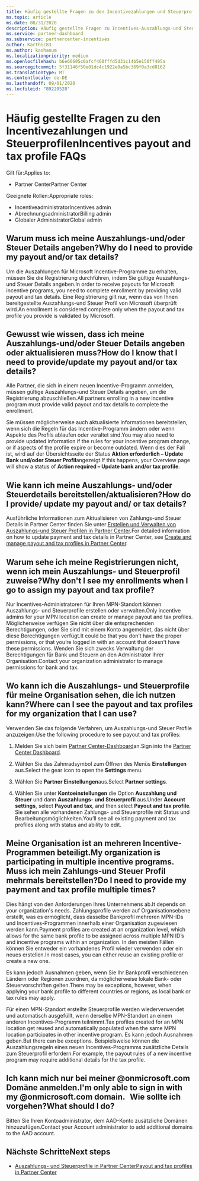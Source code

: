 ```yaml
---
title: Häufig gestellte Fragen zu den Incentivezahlungen und Steuerprofilen
ms.topic: article
ms.date: 08/31/2020
description: Häufig gestellte Fragen zu Incentives-Auszahlungs-und Steuer Profilen.
ms.service: partner-dashboard
ms.subservice: partnercenter-incentives
author: Karthic83
ms.author: kashanum
ms.localizationpriority: medium
ms.openlocfilehash: b6e66605c0afcf460fffd5d31c14b5e150ff495a
ms.sourcegitcommit: 5f31146f50e01dc4c1922e0a5bc369f0a3cd8162
ms.translationtype: MT
ms.contentlocale: de-DE
ms.lasthandoff: 09/01/2020
ms.locfileid: "89220528"
---
```

# <a name="incentives-payout-and-tax-profile-faqs"></a><span data-ttu-id="8b7e2-103">Häufig gestellte Fragen zu den Incentivezahlungen und Steuerprofilen</span><span class="sxs-lookup"><span data-stu-id="8b7e2-103">Incentives payout and tax profile FAQs</span></span>

<span data-ttu-id="8b7e2-104">Gilt für:</span><span class="sxs-lookup"><span data-stu-id="8b7e2-104">Applies to:</span></span>

- <span data-ttu-id="8b7e2-105">Partner Center</span><span class="sxs-lookup"><span data-stu-id="8b7e2-105">Partner Center</span></span>

<span data-ttu-id="8b7e2-106">Geeignete Rollen:</span><span class="sxs-lookup"><span data-stu-id="8b7e2-106">Appropriate roles:</span></span>

- <span data-ttu-id="8b7e2-107">Incentiveadministrator</span><span class="sxs-lookup"><span data-stu-id="8b7e2-107">Incentives admin</span></span>
- <span data-ttu-id="8b7e2-108">Abrechnungsadministrator</span><span class="sxs-lookup"><span data-stu-id="8b7e2-108">Billing admin</span></span>
- <span data-ttu-id="8b7e2-109">Globaler Administrator</span><span class="sxs-lookup"><span data-stu-id="8b7e2-109">Global admin</span></span>

## <a name="why-do-i-need-to-provide-my-payout-andor-tax-details"></a><span data-ttu-id="8b7e2-110">Warum muss ich meine Auszahlungs-und/oder Steuer Details angeben?</span><span class="sxs-lookup"><span data-stu-id="8b7e2-110">Why do I need to provide my payout and/or tax details?</span></span>

<span data-ttu-id="8b7e2-111">Um die Auszahlungen für Microsoft Incentive-Programme zu erhalten, müssen Sie die Registrierung durchführen, indem Sie gültige Auszahlungs-und Steuer Details angeben.</span><span class="sxs-lookup"><span data-stu-id="8b7e2-111">In order to receive payouts for Microsoft incentive programs, you need to complete enrollment by providing valid payout and tax details.</span></span> <span data-ttu-id="8b7e2-112">Eine Registrierung gilt nur, wenn das von Ihnen bereitgestellte Auszahlungs-und Steuer Profil von Microsoft überprüft wird.</span><span class="sxs-lookup"><span data-stu-id="8b7e2-112">An enrollment is considered complete only when the payout and tax profile you provide is validated by Microsoft.</span></span>

## <a name="how-do-i-know-that-i-need-to-provideupdate-my-payout-andor-tax-details"></a><span data-ttu-id="8b7e2-113">Gewusst wie wissen, dass ich meine Auszahlungs-und/oder Steuer Details angeben oder aktualisieren muss?</span><span class="sxs-lookup"><span data-stu-id="8b7e2-113">How do I know that I need to provide/update my payout and/or tax details?</span></span>

<span data-ttu-id="8b7e2-114">Alle Partner, die sich in einem neuen Incentive-Programm anmelden, müssen gültige Auszahlungs-und Steuer Details angeben, um die Registrierung abzuschließen.</span><span class="sxs-lookup"><span data-stu-id="8b7e2-114">All partners enrolling in a new incentive program must provide valid payout and tax details to complete the enrollment.</span></span>

<span data-ttu-id="8b7e2-115">Sie müssen möglicherweise auch aktualisierte Informationen bereitstellen, wenn sich die Regeln für das Incentive-Programm ändern oder wenn Aspekte des Profils ablaufen oder veraltet sind.</span><span class="sxs-lookup"><span data-stu-id="8b7e2-115">You may also need to provide updated information if the rules for your incentive program change, or if aspects of the profile expire or become outdated.</span></span> <span data-ttu-id="8b7e2-116">Wenn dies der Fall ist, wird auf der Übersichtsseite der Status **Aktion erforderlich – Update Bank und/oder Steuer Profil**angezeigt.</span><span class="sxs-lookup"><span data-stu-id="8b7e2-116">If this happens, your Overview page will show a status of **Action required – Update bank and/or tax profile**.</span></span>

## <a name="how-do-i-provide-update-my-payout-and-or-tax-details"></a><span data-ttu-id="8b7e2-117">Wie kann ich meine Auszahlungs- und/oder Steuerdetails bereitstellen/aktualisieren?</span><span class="sxs-lookup"><span data-stu-id="8b7e2-117">How do I provide/ update my payout and/ or tax details?</span></span>

<span data-ttu-id="8b7e2-118">Ausführliche Informationen zum Aktualisieren von Zahlungs-und Steuer Details in Partner Center finden Sie unter [Erstellen und Verwalten von Auszahlungs-und Steuer Profilen in Partner Center](https://docs.microsoft.com/partner-center/incentives-create-and-manage-your-payout-and-tax-profiles.md).</span><span class="sxs-lookup"><span data-stu-id="8b7e2-118">For detailed information on how to update payment and tax details in Partner Center, see [Create and manage payout and tax profiles in Partner Center](https://docs.microsoft.com/partner-center/incentives-create-and-manage-your-payout-and-tax-profiles.md).</span></span>

## <a name="why-dont-i-see-my-enrollments-when-i-go-to-assign-my-payout-and-tax-profile"></a><span data-ttu-id="8b7e2-119">Warum sehe ich meine Registrierungen nicht, wenn ich mein Auszahlungs- und Steuerprofil zuweise?</span><span class="sxs-lookup"><span data-stu-id="8b7e2-119">Why don't I see my enrollments when I go to assign my payout and tax profile?</span></span>

<span data-ttu-id="8b7e2-120">Nur Incentives-Administratoren für Ihren MPN-Standort können Auszahlungs- und Steuerprofile erstellen oder verwalten.</span><span class="sxs-lookup"><span data-stu-id="8b7e2-120">Only incentive admins for your MPN location can create or manage payout and tax profiles.</span></span> <span data-ttu-id="8b7e2-121">Möglicherweise verfügen Sie nicht über die entsprechenden Berechtigungen, oder Sie sind mit einem Konto angemeldet, das nicht über diese Berechtigungen verfügt.</span><span class="sxs-lookup"><span data-stu-id="8b7e2-121">It could be that you don’t have the proper permissions, or that you’re logged in with an account that doesn't have these permissions.</span></span> <span data-ttu-id="8b7e2-122">Wenden Sie sich zwecks Verwaltung der Berechtigungen für Bank und Steuern an den Administrator Ihrer Organisation.</span><span class="sxs-lookup"><span data-stu-id="8b7e2-122">Contact your organization administrator to manage permissions for bank and tax.</span></span>

## <a name="where-can-i-see-the-payout-and-tax-profiles-for-my-organization-that-i-can-use"></a><span data-ttu-id="8b7e2-123">Wo kann ich die Auszahlungs- und Steuerprofile für meine Organisation sehen, die ich nutzen kann?</span><span class="sxs-lookup"><span data-stu-id="8b7e2-123">Where can I see the payout and tax profiles for my organization that I can use?</span></span>

<span data-ttu-id="8b7e2-124">Verwenden Sie das folgende Verfahren, um Auszahlungs-und Steuer Profile anzuzeigen:</span><span class="sxs-lookup"><span data-stu-id="8b7e2-124">Use the following procedure to see payout and tax profiles:</span></span>

1. <span data-ttu-id="8b7e2-125">Melden Sie sich beim [Partner Center-Dashboard](https://partner.microsoft.com/dashboard)an.</span><span class="sxs-lookup"><span data-stu-id="8b7e2-125">Sign into the [Partner Center Dashboard](https://partner.microsoft.com/dashboard).</span></span>

2. <span data-ttu-id="8b7e2-126">Wählen Sie das Zahnradsymbol zum Öffnen des Menüs **Einstellungen** aus.</span><span class="sxs-lookup"><span data-stu-id="8b7e2-126">Select the gear icon to open the **Settings** menu.</span></span>

3. <span data-ttu-id="8b7e2-127">Wählen Sie **Partner Einstellungen**aus.</span><span class="sxs-lookup"><span data-stu-id="8b7e2-127">Select **Partner settings**.</span></span>

4. <span data-ttu-id="8b7e2-128">Wählen Sie unter **Kontoeinstellungen** die Option **Auszahlung und Steuer** und dann **Auszahlungs- und Steuerprofil** aus.</span><span class="sxs-lookup"><span data-stu-id="8b7e2-128">Under **Account settings**, select **Payout and tax**, and then select **Payout and tax profile**.</span></span> <span data-ttu-id="8b7e2-129">Sie sehen alle vorhandenen Zahlungs- und Steuerprofile mit Status und Bearbeitungsmöglichkeiten.</span><span class="sxs-lookup"><span data-stu-id="8b7e2-129">You’ll see all existing payment and tax profiles along with status and ability to edit.</span></span>

## <a name="my-organization-is-participating-in-multiple-incentive-programs-do-i-need-to-provide-my-payment-and-tax-profile-multiple-times"></a><span data-ttu-id="8b7e2-130">Meine Organisation ist an mehreren Incentive-Programmen beteiligt.</span><span class="sxs-lookup"><span data-stu-id="8b7e2-130">My organization is participating in multiple incentive programs.</span></span> <span data-ttu-id="8b7e2-131">Muss ich mein Zahlungs-und Steuer Profil mehrmals bereitstellen?</span><span class="sxs-lookup"><span data-stu-id="8b7e2-131">Do I need to provide my payment and tax profile multiple times?</span></span>

<span data-ttu-id="8b7e2-132">Dies hängt von den Anforderungen Ihres Unternehmens ab.</span><span class="sxs-lookup"><span data-stu-id="8b7e2-132">It depends on your organization's needs.</span></span> <span data-ttu-id="8b7e2-133">Zahlungsprofile werden auf Organisationsebene erstellt, was es ermöglicht, dass dasselbe Bankprofil mehreren MPN-IDs und Incentives-Programmen innerhalb einer Organisation zugewiesen werden kann.</span><span class="sxs-lookup"><span data-stu-id="8b7e2-133">Payment profiles are created at an organization level, which allows for the same bank profile to be assigned across multiple MPN ID’s and incentive programs within an organization.</span></span> <span data-ttu-id="8b7e2-134">In den meisten Fällen können Sie entweder ein vorhandenes Profil wieder verwenden oder ein neues erstellen.</span><span class="sxs-lookup"><span data-stu-id="8b7e2-134">In most cases, you can either reuse an existing profile or create a new one.</span></span>

<span data-ttu-id="8b7e2-135">Es kann jedoch Ausnahmen geben, wenn Sie Ihr Bankprofil verschiedenen Ländern oder Regionen zuordnen, da möglicherweise lokale Bank- oder Steuervorschriften gelten.</span><span class="sxs-lookup"><span data-stu-id="8b7e2-135">There may be exceptions, however, when applying your bank profile to different countries or regions, as local bank or tax rules may apply.</span></span>

<span data-ttu-id="8b7e2-136">Für einen MPN-Standort erstellte Steuerprofile werden wiederverwendet und automatisch ausgefüllt, wenn derselbe MPN-Standort an einem anderen Incentives-Programm teilnimmt.</span><span class="sxs-lookup"><span data-stu-id="8b7e2-136">Tax profiles created for an MPN location get reused and automatically populated when the same MPN location participates in other incentive program.</span></span> <span data-ttu-id="8b7e2-137">Es kann jedoch Ausnahmen geben.</span><span class="sxs-lookup"><span data-stu-id="8b7e2-137">But there can be exceptions.</span></span> <span data-ttu-id="8b7e2-138">Beispielsweise können die Auszahlungsregeln eines neuen Incentives-Programms zusätzliche Details zum Steuerprofil erfordern.</span><span class="sxs-lookup"><span data-stu-id="8b7e2-138">For example, the payout rules of a new incentive program may require additional details for the tax profile.</span></span>  

## <a name="im-only-able-to-sign-in-with-my-onmicrosoftcom-domain-what-should-i-do"></a><span data-ttu-id="8b7e2-139">Ich kann mich nur bei meiner @onmicrosoft.com Domäne anmelden.</span><span class="sxs-lookup"><span data-stu-id="8b7e2-139">I'm only able to sign in with my @onmicrosoft.com domain.</span></span> <span data-ttu-id="8b7e2-140">  Wie sollte ich vorgehen?</span><span class="sxs-lookup"><span data-stu-id="8b7e2-140">What should I do?</span></span>

<span data-ttu-id="8b7e2-141">Bitten Sie Ihren Kontoadministrator, dem AAD-Konto zusätzliche Domänen hinzuzufügen.</span><span class="sxs-lookup"><span data-stu-id="8b7e2-141">Contact your Account administrator to add additional domains to the AAD account.</span></span>

## <a name="next-steps"></a><span data-ttu-id="8b7e2-142">Nächste Schritte</span><span class="sxs-lookup"><span data-stu-id="8b7e2-142">Next steps</span></span>

- [<span data-ttu-id="8b7e2-143">Auszahlungs- und Steuerprofile in Partner Center</span><span class="sxs-lookup"><span data-stu-id="8b7e2-143">Payout and tax profiles in Partner Center</span></span>](incentives-create-and-manage-your-payout-and-tax-profiles.md)